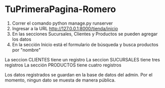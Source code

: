 # TuPrimeraPagina-Romero
1. Correr el comando python manage.py runserver
2. Ingresar a la URL http://127.0.0.1:8000/tienda/inicio
3. En las secciones Sucursales, Clientes y Productos se pueden agregar los datos
4. En la sección Inicio está el formulario de búsqueda y busca productos por "nombre"

La seccion CLIENTES tiene un registro
La seccion SUCURSALES tiene tres registros
La sección PRODUCTOS tiene cuatro registros

Los datos registrados se guardan en la base de datos del admin. Por el momento, ningun dato se muesta de manera pública.